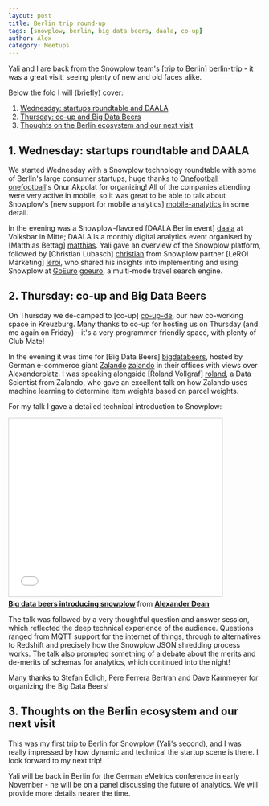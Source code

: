 ```yaml
---
layout: post
title: Berlin trip round-up
tags: [snowplow, berlin, big data beers, daala, co-up]
author: Alex
category: Meetups
---
```


Yali and I are back from the Snowplow team's [trip to Berlin] [berlin-trip] - it was a great visit, seeing plenty of new and old faces alike.

Below the fold I will (briefly) cover:

1. [Wednesday: startups roundtable and DAALA](/blog/2014/09/29/berlin-trip-roundup/#daala)
2. [Thursday: co-up and Big Data Beers](/blog/2014/09/29/berlin-trip-roundup/#big-data-beers)
3. [Thoughts on the Berlin ecosystem and our next visit](/blog/2014/09/29/berlin-trip-roundup/#thoughts)

<!--more-->

<h2><a name="daala">1. Wednesday: startups roundtable and DAALA</a></h2>

We started Wednesday with a Snowplow technology roundtable with some of Berlin's large consumer startups, huge thanks to [Onefootball] [onefootball]'s Onur Akpolat for organizing! All of the companies attending were very active in mobile, so it was great to be able to talk about Snowplow's [new support for mobile analytics] [mobile-analytics] in some detail.

In the evening was a Snowplow-flavored [DAALA Berlin event] [daala] at Volksbar in Mitte; DAALA is a monthly digital analytics event organised by [Matthias Bettag] [matthias]. Yali gave an overview of the Snowplow platform, followed by [Christian Lubasch] [christian] from Snowplow partner [LeROI Marketing] [leroi], who shared his insights into implementing and using Snowplow at [GoEuro] [goeuro], a multi-mode travel search engine.

<h2><a name="big-data-beers">2. Thursday: co-up and Big Data Beers</a></h2>

On Thursday we de-camped to [co-up] [co-up-de], our new co-working space in Kreuzburg. Many thanks to co-up for hosting us on Thursday (and me again on Friday) - it's a very programmer-friendly space, with plenty of Club Mate!

In the evening it was time for [Big Data Beers] [bigdatabeers], hosted by German e-commerce giant [Zalando] [zalando] in their offices with views over Alexanderplatz. I was speaking alongside [Roland Vollgraf] [roland], a Data Scientist from Zalando, who gave an excellent talk on how Zalando uses machine learning to determine item weights based on parcel weights.

For my talk I gave a detailed technical introduction to Snowplow:

<iframe src="//www.slideshare.net/slideshow/embed_code/39644127" width="425" height="355" frameborder="0" marginwidth="0" marginheight="0" scrolling="no" style="border:1px solid #CCC; border-width:1px; margin-bottom:5px; max-width: 100%;" allowfullscreen> </iframe> <div style="margin-bottom:5px"> <strong> <a href="//www.slideshare.net/alexanderdean/big-data-beers-introducing-snowplow" title="Big Data Beers - Introducing Snowplow" target="_blank">Big data beers introducing snowplow</a> </strong> from <strong><a href="//www.slideshare.net/alexanderdean" target="_blank">Alexander Dean</a></strong> </div>

The talk was followed by a very thoughtful question and answer session, which reflected the deep technical experience of the audience. Questions ranged from MQTT support for the internet of things, through to alternatives to Redshift and precisely how the Snowplow JSON shredding process works. The talk also prompted something of a debate about the merits and de-merits of schemas for analytics, which continued into the night!

Many thanks to Stefan Edlich, Pere Ferrera Bertran and Dave Kammeyer for organizing the Big Data Beers!

<h2><a name="thoughts">3. Thoughts on the Berlin ecosystem and our next visit</a></h2>

This was my first trip to Berlin for Snowplow (Yali's second), and I was really impressed by how dynamic and technical the startup scene is there. I look forward to my next trip!

Yali will be back in Berlin for the German eMetrics conference in early November - he will be on a panel discussing the future of analytics. We will provide more details nearer the time.

[berlin-trip]: /blog/2014/09/23/snowplow-team-in-berlin-september-2014
[mobile-analytics]: /blog/2014/09/18/snowplow-0.9.8-released-for-mobile-analytics

[onefootball]: http://www.onefootball.com/
[zalando]: http://zalando.com/
[goeuro]: http://www.goeuro.com/
[co-up-de]: http://co-up.de/

[daala]: https://www.eventbrite.de/e/daala-berlin-mittwoch-24-september-volksbar-berlin-mit-snowplow-tickets-12045557587
[matthias]: https://twitter.com/MatthiasBettag
[bigdatabeers]: http://www.meetup.com/Big-Data-Beers/events/197913122/
[roland]: http://de.linkedin.com/pub/roland-vollgraf/78/715/b90
[leroi]: http://www.leroi-marketing.de/
[christian]: http://de.linkedin.com/in/lubasch/en
